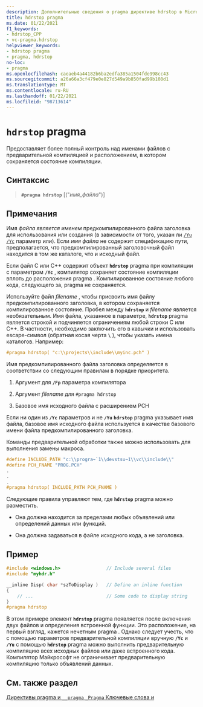 ```yaml
---
description: Дополнительные сведения о pragma директиве hdrstop в Microsoft C/C++
title: hdrstop pragma
ms.date: 01/22/2021
f1_keywords:
- hdrstop_CPP
- vc-pragma.hdrstop
helpviewer_keywords:
- hdrstop pragma
- pragma, hdrstop
no-loc:
- pragma
ms.openlocfilehash: caeaeb4a44182b6ba2edfa385a1504fde998cc43
ms.sourcegitcommit: a26a66a3cf479e0e827d549a9b850fad99b108d1
ms.translationtype: MT
ms.contentlocale: ru-RU
ms.lasthandoff: 01/22/2021
ms.locfileid: "98713614"
---
```

# <a name="hdrstop-no-locpragma"></a>`hdrstop` pragma

Предоставляет более полный контроль над именами файлов с предварительной компиляцией и расположением, в котором сохраняется состояние компиляции.

## <a name="syntax"></a>Синтаксис

> **`#pragma hdrstop`** [("*имя_файла*")]

## <a name="remarks"></a>Примечания

Имя *файла является именем* предкомпилированного файла заголовка для использования или создания (в зависимости от того, указан ли [`/Yu`](../build/reference/yu-use-precompiled-header-file.md) [`/Yc`](../build/reference/yc-create-precompiled-header-file.md) параметр или). Если *имя файла* не содержит спецификацию пути, предполагается, что предкомпилированный заголовочный файл находится в том же каталоге, что и исходный файл.

Если файл C или C++ содержит объект **`hdrstop`** pragma при компиляции с параметром **`/Yc`** , компилятор сохраняет состояние компиляции вплоть до расположения pragma . Компилированное состояние любого кода, следующего за, pragma не сохраняется.

Используйте файл *filename* , чтобы присвоить имя файлу предкомпилированного заголовка, в котором сохраняется компилированное состояние. Пробел между **`hdrstop`** и *filename* является необязательным. Имя файла, указанное в параметре, **`hdrstop`** pragma является строкой и подчиняется ограничениям любой строки C или C++. В частности, необходимо заключить его в кавычки и использовать escape-символ (обратная косая черта **`\`** ), чтобы указать имена каталогов. Например:

```C
#pragma hdrstop( "c:\\projects\\include\\myinc.pch" )
```

Имя предкомпилированного файла заголовка определяется в соответствии со следующим правилам в порядке приоритета.

1. Аргумент для **`/Fp`** параметра компилятора

2. Аргумент *filename* для `#pragma hdrstop`

3. Базовое имя исходного файла с расширением PCH

Если ни один из **`/Yc`** параметров и не **`/Yu`** **`hdrstop`** pragma указывает имя файла, базовое имя исходного файла используется в качестве базового имени файла предкомпилированного заголовка.

Команды предварительной обработки также можно использовать для выполнения замены макроса.

```C
#define INCLUDE_PATH "c:\\progra~`1\\devstsu~1\\vc\\include\\"
#define PCH_FNAME "PROG.PCH"
.
.
.
#pragma hdrstop( INCLUDE_PATH PCH_FNAME )
```

Следующие правила управляют тем, где **`hdrstop`** pragma можно разместить.

- Она должна находится за пределами любых объявлений или определений данных или функций.

- Она должна задаваться в файле исходного кода, а не заголовка.

## <a name="example"></a>Пример

```C
#include <windows.h>                 // Include several files
#include "myhdr.h"

__inline Disp( char *szToDisplay )   // Define an inline function
{
    // ...                           // Some code to display string
}
#pragma hdrstop
```

В этом примере элемент **`hdrstop`** pragma появляется после включения двух файлов и определения встроенной функции. Это расположение, на первый взгляд, кажется нечетным pragma . Однако следует учесть, что с помощью параметров предварительной компиляции вручную **`/Yc`** и **`/Yu`** с помощью **`hdrstop`** pragma можно выполнить предварительную компиляцию всех исходных файлов или даже встроенного кода. Компилятор Майкрософт не ограничивает предварительную компиляцию только объявлений данных.

## <a name="see-also"></a>См. также раздел

[Директивы pragma и `__pragma` `_Pragma` Ключевые слова и](./pragma-directives-and-the-pragma-keyword.md)
